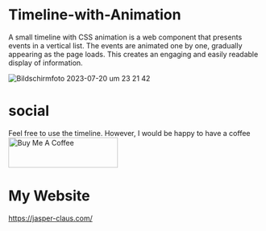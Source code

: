 # Timeline-with-Animation
A small timeline with CSS animation is a web component that presents events in a vertical list. 
The events are animated one by one, gradually appearing as the page loads. This creates an engaging and easily readable display of information.

![Bildschirmfoto 2023-07-20 um 23 21 42](https://github.com/Jasper-Claus/Timeline-Animation/assets/97516104/001f1604-dabe-4e4e-a2cd-eddbf0550b8e)

# social
Feel free to use the timeline. However, I would be happy to have a coffee
<br>
<a href="https://www.buymeacoffee.com/jasperclau1" target="_blank"><img src="https://cdn.buymeacoffee.com/buttons/v2/default-yellow.png" alt="Buy Me A Coffee" style="height: 60px !important;width: 217px !important;" ></a>
<br>
# My Website
https://jasper-claus.com/
